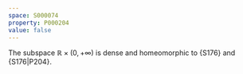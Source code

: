 ```yaml
---
space: S000074
property: P000204
value: false
---
```


The subspace $\mathbb R\times(0,+\infty)$ is dense and homeomorphic to {S176} and {S176|P204}.
